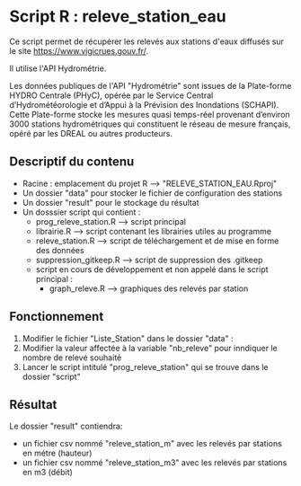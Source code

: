 # Script R : releve_station_eau

 Ce script permet de récupérer les relevés aux stations d'eaux diffusés sur le site https://www.vigicrues.gouv.fr/.
 
Il utilise l'API Hydrométrie.

Les données publiques de l'API "Hydrométrie" sont issues de la Plate-forme HYDRO Centrale (PHyC), opérée par le Service Central d’Hydrométéorologie et d’Appui à la Prévision des Inondations (SCHAPI). Cette Plate-forme stocke les mesures quasi temps-réel provenant d’environ 3000 stations hydrométriques qui constituent le réseau de mesure français, opéré par les DREAL ou autres producteurs.

## Descriptif du contenu

* Racine : emplacement du projet R --> "RELEVE_STATION_EAU.Rproj"
* Un dossier "data" pour stocker le fichier de configuration des stations
* Un dossier "result" pour le stockage du résultat
* Un dosssier script qui contient :
  * prog_releve_station.R --> script principal
  * librairie.R --> script contenant les librairies utiles au programme
  * releve_station.R --> script de téléchargement et de mise en forme des données
  * suppression_gitkeep.R --> script de suppression des .gitkeep
  * script en cours de développement et non appelé dans le script principal :
      * graph_releve.R --> graphiques des relevés par station

## Fonctionnement

1. Modifier le fichier "Liste_Station" dans le dossier "data" :
2. Modifier la valeur affectée à la variable "nb_releve" pour inndiquer le nombre de relevé souhaité
3. Lancer le script intitulé "prog_releve_station" qui se trouve dans le dossier "script"

## Résultat

Le dossier "result" contiendra:
  * un fichier csv nommé "releve_station_m" avec les relevés par stations en métre (hauteur)
  * un fichier csv nommé "releve_station_m3" avec les relevés par stations en m3 (débit)

